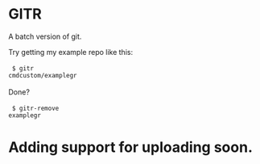 # GITR

A batch version of git.

Try getting my example repo like this:<br><br>
<code>
$ gitr cmdcustom/examplegr
</code><br><br>
Done?<br><br>
<code>
$ gitr-remove examplegr
</code>

# Adding support for uploading soon.
